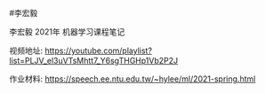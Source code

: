 #李宏毅

李宏毅 2021年 机器学习课程笔记

视频地址:  <https://youtube.com/playlist?list=PLJV_el3uVTsMhtt7_Y6sgTHGHp1Vb2P2J>  

作业材料: <https://speech.ee.ntu.edu.tw/~hylee/ml/2021-spring.html>
